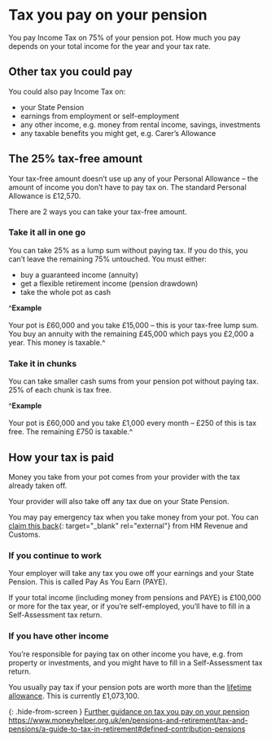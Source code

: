# Tax you pay on your pension

You pay Income Tax on 75% of your pension pot. How much you pay depends on your total income for the year and your tax rate.

## Other tax you could pay

You could also pay Income Tax on:

- your State Pension
- earnings from employment or self-employment
- any other income, e.g. money from rental income, savings, investments
- any taxable benefits you might get, e.g. Carer’s Allowance

## The 25% tax-free amount

Your tax-free amount doesn’t use up any of your Personal Allowance – the amount of income you don’t have to pay tax on. The standard Personal Allowance is £12,570.

There are 2 ways you can take your tax-free amount.

### Take it all in one go

You can take 25% as a lump sum without paying tax. If you do this, you can’t leave the remaining 75% untouched. You must either:

- buy a guaranteed income (annuity)
- get a flexible retirement income (pension drawdown)
- take the whole pot as cash

^**Example**<br/><br/>Your pot is £60,000 and you take £15,000 – this is your tax-free lump sum. You buy an annuity with the remaining £45,000 which pays you £2,000 a year. This money is taxable.^

### Take it in chunks

You can take smaller cash sums from your pension pot without paying tax. 25% of each chunk is tax free.

^**Example**<br /><br />Your pot is £60,000 and you take £1,000 every month – £250 of this is tax free. The remaining £750 is taxable.^

## How your tax is paid

Money you take from your pot comes from your provider with the tax already taken off.

Your provider will also take off any tax due on your State Pension.

You may pay emergency tax when you take money from your pot. You can [claim this back](https://www.gov.uk/claim-tax-refund/you-get-a-pension){: target="_blank" rel="external"} from HM Revenue and Customs.

### If you continue to work

Your employer will take any tax you owe off your earnings and your State Pension. This is called Pay As You Earn (PAYE).

If your total income (including money from pensions and PAYE) is £100,000 or more for the tax year, or if you’re self-employed, you’ll have to fill in a Self-Assessment tax return.

### If you have other income

You’re responsible for paying tax on other income you have, e.g. from property or investments, and you might have to fill in a Self-Assessment tax return.

<div role="note" aria-label="Information" class="application-notice info-notice">
  <p>You usually pay tax if your pension pots are worth more than the <a href="https://www.gov.uk/tax-on-your-private-pension/lifetime-allowance" target="_blank" rel="external">lifetime allowance</a>. This is currently £1,073,100.</p>
</div>

{: .hide-from-screen }
[Further guidance on tax you pay on your pension](https://www.moneyhelper.org.uk/en/pensions-and-retirement/tax-and-pensions/a-guide-to-tax-in-retirement#defined-contribution-pensions)<br>
https://www.moneyhelper.org.uk/en/pensions-and-retirement/tax-and-pensions/a-guide-to-tax-in-retirement#defined-contribution-pensions
